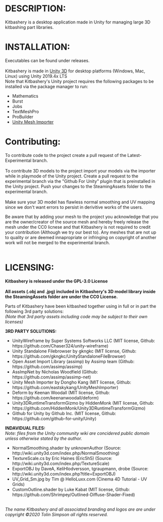 <h1><b>DESCRIPTION:</b></h1>

Kitbashery is a desktop application made in Unity for managing large 3D kitbashing part libraries.
<br>
<h1><b>INSTALLATION:</b></h1>
Executables can be found under releases.
<br>
<br>
Kitbashery is made in <a href="https://unity.com/">Unity 3D</a> for desktop platforms (Windows, Mac, Linux) using Unity 2019.4x LTS
<br>
Note that Kitbashery's Unity project requires the following packages to be installed via the package manager to run:
<ul>
  <li>Mathematics</li>
  <li>Burst</li>
  <li>Jobs</li>
  <li>TextMeshPro</li>
  <li>ProBuilder</li>
  <li><a href="https://github.com/eastskykang/UnityMeshImporter">Unity Mesh Importer</a></li>
</ul>

<h1><b>Contributing:</b></h1>
To contribute code to the project create a pull request of the Latest-Experimental branch.
<br>
<br>
To contribute 3D models to the project import your models via the importer while in playmode of the Unity project. Create a pull request to the experimental branch via the "Github For Unity" plugin that is preinstalled in the Unity project. Push your changes to the SteamingAssets folder to the experimental branch.
<br>
<br>
Make sure your 3D model has flawless normal smoothing and UV mapping since we don't want errors to persist in derivitive works of the users.

Be aware that by adding your mesh to the project you acknowledge that you are the owner/creator of the source mesh and hereby freely release the mesh under the CC0 licnese and that Kitbashery is not required to credit your contribution (Although we try our best to). Any meshes that are not up to quality or are deemed innapropriate or infringing on copyright of another work will not be merged to the experimental branch.
<br>
<br>

<h1><b>LICENSING:</b></h1>

<b>Kitbashery is released under the GPL-3.0 License</b>
<br>
<br>
<b>All assets (.obj and .jpg) included in Kitbashery's 3D model library inside the SteamingAssets folder are under the CC0 License.</b>

Parts of Kitbashery have been kitbashed together using in full or in part the following 3rd party solutions:
<br>
<i>(Note that 3rd party assets including code may be subject to their own licenses)</i>

<b>3RD PARTY SOLUTIONS:</b>
<ul>
<li>UnityWireframe by Super Systems Softworks LLC (MIT license, Github: https://github.com/Chaser324/unity-wireframe)</li>
<li>Unity Standalone Filebrowser by gkngkc (MIT license, Github: https://github.com/gkngkc/UnityStandaloneFileBrowser)</li>
<li>Open Asset Import Library (assimp) by Assimp team (Github: https://github.com/assimp/assimp)</li>
<li>AssImpNet by Nicholas Woodfield (Github: https://github.com/assimp/assimp-net)</li>
<li>Unity Mesh Importer by Dongho Kang (MIT license, Github: https://github.com/eastskykang/UnityMeshImporter)</li>
<li>Deform by Keenan Woodall (MIT license, Github: https://github.com/keenanwoodall/deform)</li>
<li>Unity3DRuntimeTransformGizmo by HiddenMonk (MIT license, Github: https://github.com/HiddenMonk/Unity3DRuntimeTransformGizmo)</li>
<li>Github for Unity by Github Inc. (MIT license, Github: https://github.com/github-for-unity/Unity)</li>
  </ul>

<b>INDAVIDUAL FILES:</b>
<br>
<i>Note: files from the Unity community wiki are concidered public domain unless otherwise stated by the author.</i>

<ul>
<li>NormalSmoothing.shader by unknownAuthor (Source: http://wiki.unity3d.com/index.php/NormalSmoothing)</li>
<li>TextureScale.cs by Eric Haines (Eric5h5) (Source: http://wiki.unity3d.com/index.php/TextureScale)</li>
<li>ExportOBJ by DaveA, KeliHlodversson, tgraupmann, drobe (Source: http://wiki.unity3d.com/index.php?title=ExportOBJ)</li>
<li>UV_Grid_Sm.jpg by Tim @ HelloLuxx.com (Cinema 4D Tutorial - UV Grids)</li>
<li>CustomOutline.shader by Luke Kabat (MIT license, Github: https://github.com/Shrimpey/Outlined-Diffuse-Shader-Fixed)</li>
</ul>

<br>
<i>The name Kitbashery and all associated branding and logos are are under copyright ©2020 Tolin Simpson all rights reserved.</i>
